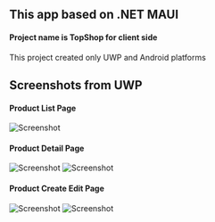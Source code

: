 ﻿## This app based on .NET MAUI
#### Project name is TopShop for client side
This project created only UWP and Android platforms
## Screenshots from UWP
#### Product List Page
![Screenshot](uwp-product-list.png)
#### Product Detail Page
![Screenshot](uwp-product-detail-1.png)
![Screenshot](uwp-product-detail-2.png)
#### Product Create Edit Page
![Screenshot](uwp-create-edit-product-1.png)
![Screenshot](uwp-create-edit-product-2.png)
